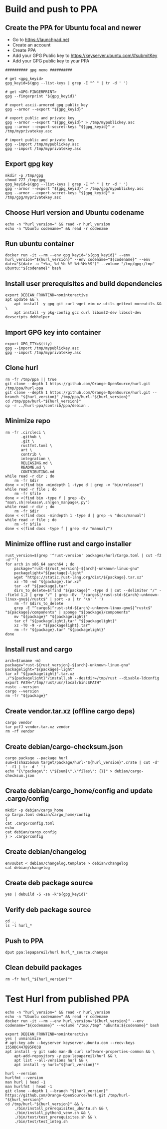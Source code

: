 # Build and push to PPA

## Create the PPA for Ubuntu focal and newer

- Go to https://launchpad.net
- Create an account
- Create PPA
- Add your GPG Public key to https://keyserver.ubuntu.com/#submitKey
- Add your GPG public key to your PPA

```
########## gpg memo ##########

# get <gpg_keyid>
gpg_keyid=$(gpg --list-keys | grep -E "^ " | tr -d ' ')

# get <GPG-FINGERPRINT>
gpg --fingerprint "${gpg_keyid}"

# export ascii-armored gpg public key
gpg --armor --export "${gpg_keyid}"

# export public and private key
gpg --armor --export "${gpg_keyid}" > /tmp/mypublickey.asc
gpg --armor --export-secret-keys "${gpg_keyid}" > /tmp/myprivatekey.asc

# import public and private key
gpg --import /tmp/mypublickey.asc
gpg --import /tmp/myprivatekey.asc

```

## Export gpg key

```
mkdir -p /tmp/gpg
chmod 777 /tmp/gpg
gpg_keyid=$(gpg --list-keys | grep -E "^ " | tr -d ' ')
gpg --armor --export "${gpg_keyid}" > /tmp/gpg/mypublickey.asc
gpg --armor --export-secret-keys "${gpg_keyid}" > /tmp/gpg/myprivatekey.asc

```
## Choose Hurl version and Ubuntu codename

```
echo -n "hurl_version=" && read -r hurl_version
echo -n "Ubuntu codename=" && read -r codename

```

## Run ubuntu container

```
docker run -it --rm --env gpg_keyid="${gpg_keyid}" --env hurl_version="${hurl_version}" --env codename="${codename}" --env date="$(date -u "+%a, %d %b %Y %H:%M:%S")" --volume "/tmp/gpg:/tmp" ubuntu:"${codename}" bash

```

## Install user prerequisites and build dependencies

```
export DEBIAN_FRONTEND=noninteractive
apt update && \
    apt install -y gpg git curl wget vim xz-utils gettext moreutils && \
    apt install -y pkg-config gcc curl libxml2-dev libssl-dev devscripts debhelper

```

## Import GPG key into container

```
export GPG_TTY=$(tty)
gpg --import /tmp/mypublickey.asc
gpg --import /tmp/myprivatekey.asc

```

## Clone hurl

```
rm -fr /tmp/ppa || true
git clone --depth 1 https://github.com/Orange-OpenSource/hurl.git /tmp/ppa/hurl-ppa
git clone --depth 1 https://github.com/Orange-OpenSource/hurl.git --branch "${hurl_version}" /tmp/ppa/hurl-"${hurl_version}"
cd /tmp/ppa/hurl-"${hurl_version}"
cp -r ../hurl-ppa/contrib/ppa/debian .

```

## Minimize repo

```
rm -fr .circleci \
       .github \
       .git \
       rustfmt.toml \
       art \
       contrib \
       integration \
       RELEASING.md \
       README.md \
       CONTRIBUTING.md
while read -r dir ; do
    rm -fr $dir
done < <(find bin -mindepth 1 -type d | grep -v "bin/release")
while read -r file ; do
    rm -fr $file
done < <(find bin -type f | grep -Ev "man\.sh|release\.sh|gen_manpage\.py")
while read -r dir ; do
    rm -fr $dir
done < <(find docs -mindepth 1 -type d | grep -v "docs/manual")
while read -r file ; do
    rm -fr $file
done < <(find docs -type f | grep -Ev "manual/")

```

## Minimize offline rust and cargo installer

```
rust_version=$(grep '^rust-version' packages/hurl/Cargo.toml | cut -f2 -d'"')
for arch in x86_64 aarch64 ; do
    package="rust-${rust_version}-${arch}-unknown-linux-gnu"
    packagelight="${package}-light"
    wget "https://static.rust-lang.org/dist/${package}.tar.xz"
    xz -T0 -vd "${package}.tar.xz"
    tar -xf "${package}.tar"
    dirs_to_delete=$(find "${package}" -type d | cut --delimiter "/" --field 1,2 | grep "/" | grep -Ev  "/cargo$|/rust-std-${arch}-unknown-linux-gnu$|/rustc$" | sort -u | tr '\n' ' ')
    rm -fr $dirs_to_delete
    grep -E "^cargo$|^rust-std-${arch}-unknown-linux-gnu$|^rustc$" "${package}/components" | sponge "${package}/components"
    mv "${package}" "${packagelight}"
    tar cf "${packagelight}.tar" "${packagelight}"
    xz -T0 -9 -v "${packagelight}.tar"
    rm -fr "${package}.tar" "${packagelight}"
done
```

## Install rust and cargo

```
arch=$(uname -m)
package="rust-${rust_version}-${arch}-unknown-linux-gnu"
packagelight="${package}-light"
tar xf "${packagelight}".tar.xz
./"${packagelight}"/install.sh --destdir=/tmp/rust --disable-ldconfig
export PATH="/tmp/rust/usr/local/bin:$PATH"
rustc --version
cargo --version
rm -fr "${package}"

```

## Create vendor.tar.xz (offline cargo deps)

```
cargo vendor
tar pcfJ vendor.tar.xz vendor
rm -rf vendor

```

## Create debian/cargo-checksum.json

```
cargo package --package hurl
sum=$(sha256sum target/package/hurl-"${hurl_version}".crate | cut -d' ' -f1 | tr -d ' ')
echo "{\"package\": \"${sum}\",\"files\": {}}" > debian/cargo-checksum.json

```

## Create debian/cargo_home/config and update .cargo/config

```
mkdir -p debian/cargo_home
cp Cargo.toml debian/cargo_home/config
{
cat .cargo/config.toml
echo
cat debian/cargo.config
} > .cargo/config

```

## Create debian/changelog

```
envsubst < debian/changelog.template > debian/changelog
cat debian/changelog

```

## Create deb package source

```
yes | debuild -S -sa -k"${gpg_keyid}"

```

## Verify deb package source

```
cd ..
ls -l hurl_*

```

## Push to PPA

```
dput ppa:lepapareil/hurl hurl_*_source.changes

```

## Clean debuild packages

```
rm -fr hurl_"${hurl_version}"*

```

# Test Hurl from published PPA

```shell
echo -n "hurl_version=" && read -r hurl_version
echo -n "Ubuntu codename=" && read -r codename
docker run -it --rm --env hurl_version="${hurl_version}" --env codename="${codename}" --volume "/tmp:/tmp" "ubuntu:${codename}" bash

```

```
export DEBIAN_FRONTEND=noninteractive
yes | unminimize
# apt-key adv --keyserver keyserver.ubuntu.com --recv-keys 1550DC447B95F03B
apt install -y git sudo man-db curl software-properties-common && \
    apt-add-repository -y ppa:lepapareil/hurl && \
    apt list --all-versions hurl && \
    apt install -y hurl="${hurl_version}"*
```

```
hurl --version
hurlfmt --version
man hurl | head -1
man hurlfmt | head -1
git clone --depth 1 --branch "${hurl_version}" https://github.com/Orange-OpenSource/hurl.git /tmp/hurl-"${hurl_version}"
cd /tmp/hurl-"${hurl_version}" && \
    ./bin/install_prerequisites_ubuntu.sh && \
    ./bin/install_python3_venv.sh && \
    ./bin/test/test_prerequisites.sh && \
    ./bin/test/test_integ.sh

```
